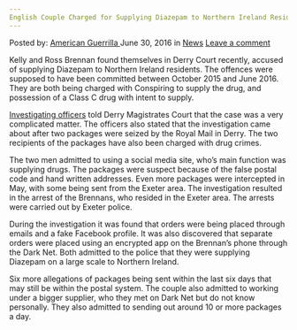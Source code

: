 ```yaml
---
English Couple Charged for Supplying Diazepam to Northern Ireland Residents
---
```

<article class="post-listing post-14682 post type-post status-publish format-standard hentry category-news tag-charged tag-couple tag-diazepam tag-english tag-ireland tag-northern tag-residents tag-supplying">
    <div class="post-inner">
    <p class="post-meta">
    <span>Posted by: <a href="https://www.deepdotweb.com/author/americanguerrilla/" title="">American Guerrilla </a></span>
    <span>June 30, 2016</span>
    <span>in <a href="https://www.deepdotweb.com/category/news/" rel="category tag">News</a></span>
    <span><a href="https://www.deepdotweb.com/2016/06/30/english-couple-charged-supplying-diazepam-northern-ireland-residents/#respond">Leave a comment</a></span>
    </p>
    <div class="clear"></div>
    <div class="entry">
    <p>Kelly and Ross Brennan found themselves in Derry Court recently, accused of supplying Diazepam to Northern Ireland residents. The offences were supposed to have been committed between October 2015 and June 2016. They are both being charged with Conspiring to supply the drug, and possession of a Class C drug with intent to supply.</p>
    <p><a href="http://www.derryjournal.com/news/courts/english-couple-in-court-accused-of-supplying-diazepam-into-northern-ireland-1-7441207">Investigating officers</a> told Derry Magistrates Court that the case was a very complicated matter. The officers also stated that the investigation came about after two packages were seized by the Royal Mail in Derry. The two recipients of the packages have also been charged with drug crimes.</p>
    <p>The two men admitted to using a social media site, who’s main function was supplying drugs. The packages were suspect because of the false postal code and hand written addresses. Even more packages were intercepted in May, with some being sent from the Exeter area. The investigation resulted in the arrest of the Brennans, who resided in the Exeter area. The arrests were carried out by Exeter police.</p>
    <p>During the investigation it was found that orders were being placed through emails and a fake Facebook profile. It was also discovered that separate orders were placed using an encrypted app on the Brennan’s phone through the Dark Net. Both admitted to the police that they were supplying Diazepam on a large scale to Northern Ireland.</p>
    <p>Six more allegations of packages being sent within the last six days that may still be within the postal system. The couple also admitted to working under a bigger supplier, who they met on Dark Net but do not know personally. They also admitted to sending out around 10 or more packages a day.</p>
    </div>
    <span style="display:none"><a href="https://www.deepdotweb.com/tag/charged/" rel="tag">charged</a> <a href="https://www.deepdotweb.com/tag/couple/" rel="tag">couple</a> <a href="https://www.deepdotweb.com/tag/diazepam/" rel="tag">diazepam</a> <a href="https://www.deepdotweb.com/tag/english/" rel="tag">english</a> <a href="https://www.deepdotweb.com/tag/ireland/" rel="tag">ireland</a> <a href="https://www.deepdotweb.com/tag/northern/" rel="tag">northern</a> <a href="https://www.deepdotweb.com/tag/residents/" rel="tag">residents</a> <a href="https://www.deepdotweb.com/tag/supplying/" rel="tag">supplying</a></span> <span style="display:none" class="updated">2016-06-30</span>
    <div style="display:none" class="vcard author" itemprop="author" itemscope itemtype="http://schema.org/Person"><strong class="fn" itemprop="name"><a href="https://www.deepdotweb.com/author/americanguerrilla/" title="Posts by American Guerrilla" rel="author">American Guerrilla</a></strong></div>
    </div>
</article>


